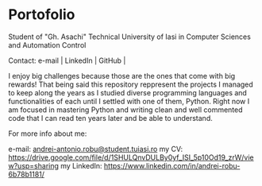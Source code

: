 # Portofolio

Student of "Gh. Asachi" Technical University of Iasi in Computer Sciences and Automation Control

Contact: e-mail | LinkedIn | GitHub |

I enjoy big challenges because those are the ones that come with big rewards! That being said this repository reppresent the projects I managed to keep along the years as I studied diverse programming languages and functionalities of each until I settled with one of them, Python. Right now I am focused in mastering Python and writing clean and well commented code that I can read ten years later and be able to understand.

For more info about me:

e-mail: andrei-antonio.robu@student.tuiasi.ro
my CV: https://drive.google.com/file/d/1SHULQnvDULBy0yf_ISI_5p10Od19_zrW/view?usp=sharing
my LinkedIn: https://www.linkedin.com/in/andrei-robu-6b78b1181/
